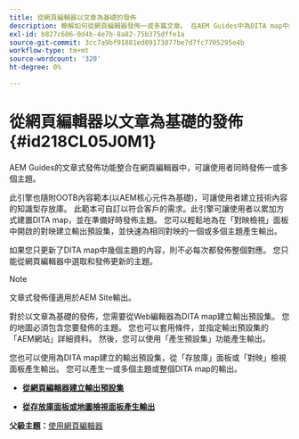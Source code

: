 ```yaml
---
title: 從網頁編輯器以文章為基礎的發佈
description: 瞭解如何從網頁編輯器發佈一或多篇文章。 在AEM Guides中為DITA map中的一個或多個主題產生輸出。
exl-id: b827c606-0d4b-4e7b-8a82-75b375dffe1a
source-git-commit: 3cc7a9bf91881ed09173077be7d7fc7705295e4b
workflow-type: tm+mt
source-wordcount: '320'
ht-degree: 0%

---
```


# 從網頁編輯器以文章為基礎的發佈 {#id218CL05J0M1}

AEM Guides的文章式發佈功能整合在網頁編輯器中，可讓使用者同時發佈一或多個主題。

此引擎也隨附OOTB內容範本(以AEM核心元件為基礎)，可讓使用者建立技術內容的知識型存放庫。 此範本可自訂以符合客戶的需求。此引擎可讓使用者以累加方式建置DITA map，並在準備好時發佈主題。 您可以輕鬆地為在「對映檢視」面板中開啟的對映建立輸出預設集，並快速為相同對映的一個或多個主題產生輸出。

如果您只更新了DITA map中幾個主題的內容，則不必每次都發佈整個對應。 您只能從網頁編輯器中選取和發佈更新的主題。

>[!NOTE]
>
> 文章式發佈僅適用於AEM Site輸出。

對於以文章為基礎的發佈，您需要從Web編輯器為DITA map建立輸出預設集。 您的地圖必須包含您要發佈的主題。 您也可以套用條件，並指定輸出預設集的「AEM網站」詳細資料。 然後，您可以使用「產生預設集」功能產生輸出。

您也可以使用為DITA map建立的輸出預設集，從「存放庫」面板或「對映」檢視面板產生輸出。 您可以產生一或多個主題或整個DITA map的輸出。

- **[從網頁編輯器建立輸出預設集](web-editor-article-publishing-presets.md)**

- **[從存放庫面板或地圖檢視面板產生輸出](web-editor-article-publishing-output.md)**


**父級主題：**[&#x200B;使用網頁編輯器](web-editor.md)

